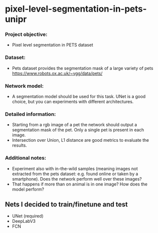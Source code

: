 # pixel-level-segmentation-in-pets-unipr

### Project objective:  
-	Pixel level segmentation in PETS dataset 
### Dataset:  
-	Pets dataset provides the segmentation mask of a large variety of pets https://www.robots.ox.ac.uk/~vgg/data/pets/
### Network model:  
-	A segmentation model should be used for this task. UNet is a good choice, but you can experiments with different architectures.
### Detailed information:  
-	Starting from a rgb image of a pet the network should output a segmentation mask of the pet. Only a single pet is present in each image.
-	Intersection over Union, L1 distance are good metrics to evaluate the results.
### Additional notes: 
-	Experiment also with in-the-wild samples (meaning images not extracted from the pets dataset: e.g. found online or taken by a smartphone). Does the network perform well over these images?
-	That happens if more than on animal is in one image? How does the model perform?

## Nets I decided to train/finetune and test
- UNet (required)
- DeepLabV3
- FCN
